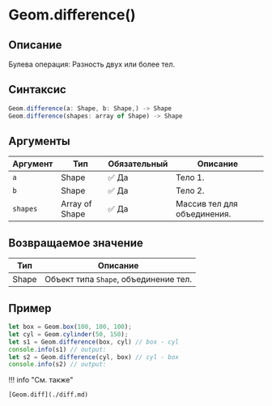 # Geom.difference()

## Описание
Булева операция: Разность двух или более тел.

## Синтаксис
```javascript
Geom.difference(a: Shape, b: Shape,) -> Shape
Geom.difference(shapes: array of Shape) -> Shape
```

## Аргументы

| Аргумент  | Тип           | Обязательный | Описание                  |
|-----------|---------------|--------------|---------------------------|
| `a`       | Shape         | :white_check_mark: Да          | Тело 1.                   |
| `b`       | Shape         | :white_check_mark: Да          | Тело 2.                   |
| `shapes`  | Array of Shape| :white_check_mark: Да          | Массив тел для объединения. |

## Возвращаемое значение

| Тип   | Описание                          |
|-------|-----------------------------------|
| Shape | Объект типа `Shape`, объединение тел. |

## Пример
```javascript linenums="1"
let box = Geom.box(100, 100, 100);
let cyl = Geom.cylinder(50, 150);
let s1 = Geom.difference(box, cyl) // box - cyl
console.info(s1) // output:
let s2 = Geom.difference(cyl, box) // cyl - box
console.info(s2) // output:
```

!!! info "См. также"

    [Geom.diff](./diff.md)

